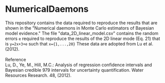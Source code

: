 # NumericalDaemons
This repository contains the data required to reproduce the results that are shown in the "Numerical daemons in Monte Carlo estimators of Bayesian model evidence." The file "data_2D_linear_model.csv" contains the random errors `e` required to reproduce the results of the 2D linear mode (Eq. 21) that is `y=2x+3+e` such that `x={1,...,20}` These data are adopted from Lu et al. (2012). <br>
<br>
Reference <br>
Lu, D., Ye, M., Hill, M.C.: Analysis of regression confidence intervals and Bayesian credible 979 intervals for uncertainty quantification. Water Resources Research. 48, (2012).
